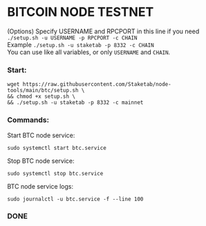 # BITCOIN NODE TESTNET

(Options) Specify USERNAME and RPCPORT in this line if you need `./setup.sh -u USERNAME -p RPCPORT -c CHAIN`  
Example `./setup.sh -u staketab -p 8332 -c CHAIN`  
You can use like all variables, or only `USERNAME` and `CHAIN`.  

### Start: 
```
wget https://raw.githubusercontent.com/Staketab/node-tools/main/btc/setup.sh \
&& chmod +x setup.sh \
&& ./setup.sh -u staketab -p 8332 -c mainnet
```
### Commands:  
Start BTC node service:  
```
sudo systemctl start btc.service
```
Stop BTC node service:  
```
sudo systemctl stop btc.service
```
BTC node service logs:
```
sudo journalctl -u btc.service -f --line 100
```

### DONE
